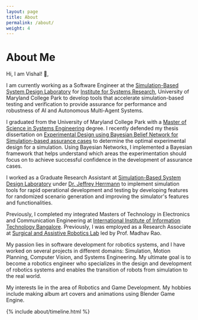 ```yaml
---
layout: page
title: About
permalink: /about/
weight: 4
---
```


# **About Me**

<!-- Hi I am **{{ site.author.name }}** :wave:,<br> -->
Hi, I am Vishal! :wave:,<br>

I am currently working as a Software Engineer at the [Simulation-Based System Design Laboratory](https://enme.umd.edu/research/simulation-based-system-design-laboratory) for [Institute for Systems Research](https://isr.umd.edu/), University of Maryland College Park to develop tools that accelerate simulation-based testing and verification to provide assurance for performance and robustness of AI and Autonomous Multi-Agent Systems.

I graduated from the University of Maryland College Park with a [Master of Science in Systems Engineering](https://isr.umd.edu/education/msse-degree) degree. I recently defended my thesis dissertation on [Experimental Design using Bayesian Belief Network for Simulation-based assurance cases](https://www.proquest.com/docview/2829422368) to determine the optimal experimental design for a simulation. Using Bayesian Networks, I implemented a Bayesian framework that helps understand which areas the experimentation should focus on to achieve successful confidence in the development of assurance cases.

I worked as a Graduate Research Assistant at [Simulation-Based System Design Laboratory](https://enme.umd.edu/research/simulation-based-system-design-laboratory) under [Dr. Jeffrey Herrmann](https://enme.umd.edu/clark/faculty/547/Jeffrey-Herrmann) to implement simulation tools for rapid operational development and testing by developing features for randomized scenario generation and improving the simulator's features and functionalities.

Previously, I completed my integrated Masters of Technology in Electronics and Communication Engineering at [International Institute of Information Technology Bangalore](https://www.iiitb.ac.in/). Previously, I was employed as a Research Associate at [Surgical and Assistive Robotics Lab](https://www.iiitb.ac.in/sarl/sarl.html) led by Prof. Madhav Rao.

My passion lies in software development for robotics systems, and I have worked on several projects in different domains: Simulation, Motion Planning, Computer Vision, and Systems Engineering. My ultimate goal is to become a robotics engineer who specializes in the design and development of robotics systems and enables the transition of robots from simulation to the real world.

My interests lie in the area of Robotics and Game Development. My hobbies include making album art covers and animations using Blender Game Engine.

<!-- <div class="row">
{% include about/skills.html title="Programming Skills" source=site.data.programming-skills %}
{% include about/skills.html title="Other Skills" source=site.data.other-skills %}
</div> -->

<div class="row">
{% include about/timeline.html %}
</div>

